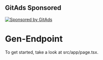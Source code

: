<!-- GitAds-Verify: 69MHMZAH985PCJM1FJGFX7BW3WQIIQ19-->
  ## GitAds Sponsored
[![Sponsored by GitAds](https://gitads.dev/v1/ad-serve?source=kunalburangi/gen-endpoint.com@github)](https://gitads.dev/v1/ad-track?source=kunalburangi/gen-endpoint.com@github)


# Gen-Endpoint
To get started, take a look at src/app/page.tsx.
